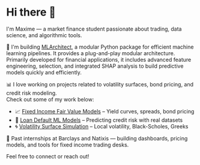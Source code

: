 # Hi there 👋

I'm Maxime — a market finance student passionate about trading, data science, and algorithmic tools.

🚀 I'm building [MLArchitect](https://github.com/maximemasson/mlarchitect), a modular Python package for efficient machine learning pipelines. It provides a plug-and-play modular architecture. Primarily developed for financial applications, it includes advanced feature engineering, selection, and integrated SHAP analysis to build predictive models quickly and efficiently.

📊 I love working on projects related to volatility surfaces, bond pricing, and credit risk modeling.  
Check out some of my work below:

- 📈 [Fixed Income Fair Value Models](#) – Yield curves, spreads, bond pricing  
- 🤖 [Loan Default ML Models](#) – Predicting credit risk with real datasets  
- 🌀 [Volatility Surface Simulation](#) – Local volatility, Black-Scholes, Greeks

💼 Past internships at Barclays and Natixis — building dashboards, pricing models, and tools for fixed income trading desks.

Feel free to connect or reach out!
